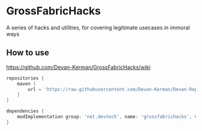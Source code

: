 # GrossFabricHacks
A series of hacks and utilities, for covering legitimate usecases in immoral ways

How to use
---
https://github.com/Devan-Kerman/GrossFabricHacks/wiki

```groovy
repositories {
	maven {
		url = 'https://raw.githubusercontent.com/Devan-Kerman/Devan-Repo/master/'
	}
}

dependencies {
    modImplementation group: 'net.devtech', name: 'grossfabrichacks', version: '3.0'
}
```
